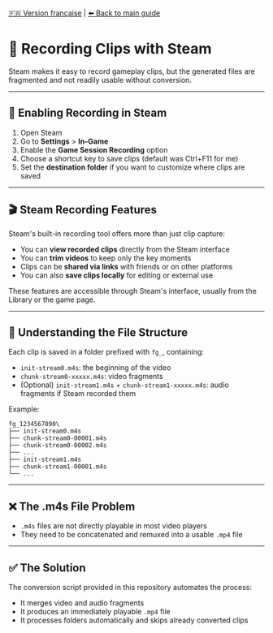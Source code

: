 [🇫🇷 Version française](steam_recording.md) | [⬅️ Back to main guide](../README_EN.md)

# 🎥 Recording Clips with Steam

Steam makes it easy to record gameplay clips, but the generated files are fragmented and not readily usable without conversion.

---

## 🔧 Enabling Recording in Steam

1. Open Steam
2. Go to **Settings** > **In-Game**
3. Enable the **Game Session Recording** option
4. Choose a shortcut key to save clips (default was Ctrl+F11 for me)
5. Set the **destination folder** if you want to customize where clips are saved

---

## 🎬 Steam Recording Features

Steam's built-in recording tool offers more than just clip capture:

- You can **view recorded clips** directly from the Steam interface
- You can **trim videos** to keep only the key moments
- Clips can be **shared via links** with friends or on other platforms
- You can also **save clips locally** for editing or external use

These features are accessible through Steam's interface, usually from the Library or the game page.

---

## 📁 Understanding the File Structure

Each clip is saved in a folder prefixed with `fg_`, containing:

- `init-stream0.m4s`: the beginning of the video
- `chunk-stream0-xxxxx.m4s`: video fragments
- (Optional) `init-stream1.m4s` + `chunk-stream1-xxxxx.m4s`: audio fragments if Steam recorded them

Example:

```
fg_1234567890\
├── init-stream0.m4s
├── chunk-stream0-00001.m4s
├── chunk-stream0-00002.m4s
├── ...
├── init-stream1.m4s
├── chunk-stream1-00001.m4s
└── ...
```

---

## ❌ The .m4s File Problem

- `.m4s` files are not directly playable in most video players
- They need to be concatenated and remuxed into a usable `.mp4` file

---

## ✅ The Solution

The conversion script provided in this repository automates the process:

- It merges video and audio fragments
- It produces an immediately playable `.mp4` file
- It processes folders automatically and skips already converted clips


